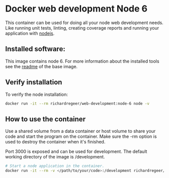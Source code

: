# Docker web development Node 6
This container can be used for doing all your node web development needs. Like running unit tests, linting, creating coverage reports and running your application with [nodejs](https://nodejs.org/en/).

## Installed software:
This image contains node 6. For more information about the installed tools see the [readme](../base/README.md) of the base image.

## Verify installation
To verify the node installation:
```bash
docker run -it --rm richardregeer/web-development:node-6 node -v
```

## How to use the container
Use a shared volume from a data container or host volume to share your code and start the program on the container.
Make sure the -rm option is used to destroy the container when it's finished.

Port 3000 is exposed and can be used for development. The default working directory of the image is /development.

```bash
# Start a node application in the container.
docker run -it --rm -v </path/to/your/code>:/development richardregeer/web-development:node-6 node <your-application.js>
```